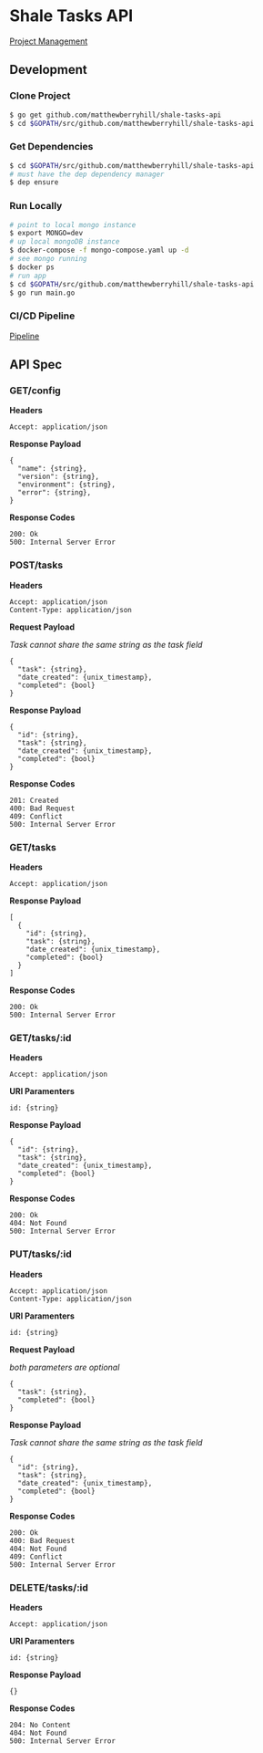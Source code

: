 # Shale Tasks API

[Project Management](https://github.com/orgs/matthewberryhill/projects/1)

## Development

### Clone Project

```bash
$ go get github.com/matthewberryhill/shale-tasks-api
$ cd $GOPATH/src/github.com/matthewberryhill/shale-tasks-api
```

### Get Dependencies

```bash
$ cd $GOPATH/src/github.com/matthewberryhill/shale-tasks-api
# must have the dep dependency manager
$ dep ensure
```

### Run Locally
 
```bash
# point to local mongo instance
$ export MONGO=dev
# up local mongoDB instance
$ docker-compose -f mongo-compose.yaml up -d
# see mongo running
$ docker ps
# run app
$ cd $GOPATH/src/github.com/matthewberryhill/shale-tasks-api
$ go run main.go
```

### CI/CD Pipeline

[Pipeline](https://travis-ci.org/matthewberryhill/shale-tasks-api)

## API Spec

### GET/config

**Headers**

```text
Accept: application/json
```

**Response Payload**

```
{
  "name": {string},
  "version": {string},
  "environment": {string},
  "error": {string},
}
```

**Response Codes**

```text
200: Ok
500: Internal Server Error
```

### POST/tasks

**Headers**

```text
Accept: application/json
Content-Type: application/json
```

**Request Payload**

*Task cannot share the same string as the task field*

```
{
  "task": {string},
  "date_created": {unix_timestamp},
  "completed": {bool}
}
```

**Response Payload**

```
{
  "id": {string},
  "task": {string},
  "date_created": {unix_timestamp},
  "completed": {bool}
}
```

**Response Codes**

```text
201: Created
400: Bad Request
409: Conflict
500: Internal Server Error
```

### GET/tasks

**Headers**

```text
Accept: application/json
```

**Response Payload**

```
[
  {
    "id": {string},
    "task": {string},
    "date_created": {unix_timestamp},
    "completed": {bool}
  }
]
```

**Response Codes**

```text
200: Ok
500: Internal Server Error
```

### GET/tasks/:id

**Headers**

```text
Accept: application/json
```

**URI Paramenters**

```text
id: {string}
```

**Response Payload**

```
{
  "id": {string},
  "task": {string},
  "date_created": {unix_timestamp},
  "completed": {bool}
}
```

**Response Codes**

```text
200: Ok
404: Not Found
500: Internal Server Error
```

### PUT/tasks/:id

**Headers**

```text
Accept: application/json
Content-Type: application/json
```

**URI Paramenters**

```text
id: {string}
```

**Request Payload**

*both parameters are optional*

```
{
  "task": {string},
  "completed": {bool}
}
```

**Response Payload**

*Task cannot share the same string as the task field*

```
{
  "id": {string},
  "task": {string},
  "date_created": {unix_timestamp},
  "completed": {bool}
}
```

**Response Codes**

```text
200: Ok
400: Bad Request
404: Not Found
409: Conflict
500: Internal Server Error
```

### DELETE/tasks/:id

**Headers**

```text
Accept: application/json
```

**URI Paramenters**

```text
id: {string}
```

**Response Payload**

```
{}
```

**Response Codes**

```text
204: No Content
404: Not Found
500: Internal Server Error
```
